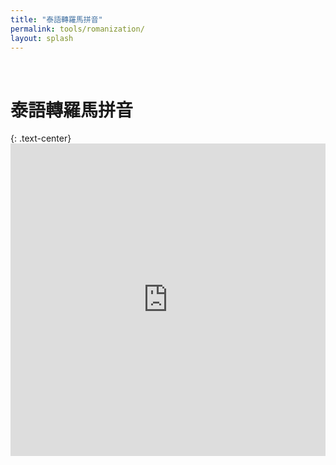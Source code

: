 ```yaml
---
title: "泰語轉羅馬拼音"
permalink: tools/romanization/
layout: splash
---
```

<br>
<h1>泰語轉羅馬拼音</h1>{: .text-center}
<iframe style="text-align: center" src="https://puerdon.github.io/thai_romanization" width="100%" height="500px" frameborder="0" scrolling="auto"></iframe>